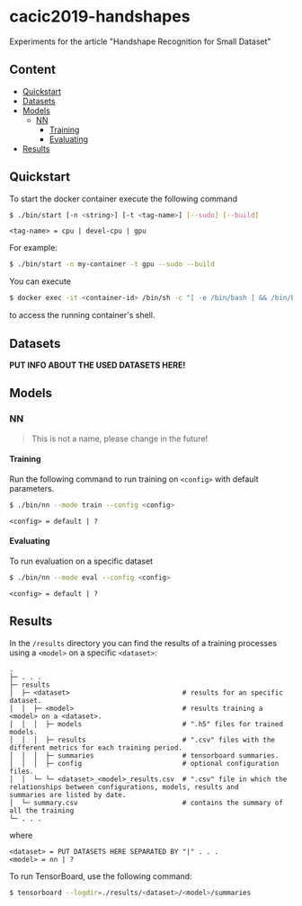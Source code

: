 # cacic2019-handshapes
Experiments for the article "Handshape Recognition for Small Dataset" 

## Content

- [Quickstart](#quickstart)
- [Datasets](#datasets)
- [Models](#models)
  - [NN](#nn)
    - [Training](#training)
    - [Evaluating](#evaluating)
- [Results](#results)

## Quickstart

To start the docker container execute the following command

```sh
$ ./bin/start [-n <string>] [-t <tag-name>] [--sudo] [--build]
```

```
<tag-name> = cpu | devel-cpu | gpu
```

For example:

```sh
$ ./bin/start -n my-container -t gpu --sudo --build
```

You can execute

```sh
$ docker exec -it <container-id> /bin/sh -c "[ -e /bin/bash ] && /bin/bash || /bin/sh"
```

to access the running container's shell.

## Datasets

**PUT INFO ABOUT THE USED DATASETS HERE!**

## Models

### NN

> This is not a name, please change in the future!

#### Training

Run the following command to run training on `<config>` with default parameters.

```sh
$ ./bin/nn --mode train --config <config>
```

`<config> = default | ?`

#### Evaluating

To run evaluation on a specific dataset

```sh
$ ./bin/nn --mode eval --config <config>
```

`<config> = default | ?`

## Results

In the `/results` directory you can find the results of a training processes using a `<model>` on a specific `<dataset>`:

```
.
├─ . . .
├─ results
│  ├─ <dataset>                            # results for an specific dataset.
│  │  ├─ <model>                           # results training a <model> on a <dataset>.
│  │  │  ├─ models                         # ".h5" files for trained models.
│  │  │  ├─ results                        # ".csv" files with the different metrics for each training period.
│  │  │  ├─ summaries                      # tensorboard summaries.
│  │  │  ├─ config                         # optional configuration files.
│  │  └─ └─ <dataset>_<model>_results.csv  # ".csv" file in which the relationships between configurations, models, results and
summaries are listed by date.
│  └─ summary.csv                          # contains the summary of all the training
└─ . . .
```

where

```
<dataset> = PUT DATASETS HERE SEPARATED BY "|" . . .
<model> = nn | ?
```

To run TensorBoard, use the following command:

```sh
$ tensorboard --logdir=./results/<dataset>/<model>/summaries
```
